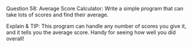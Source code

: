 Question 58: Average Score Calculator: Write a simple program that can take lots of scores and find their average.

Explain & TIP: This program can handle any number of scores you give it, and it tells you the average score. Handy for seeing how well you did overall!
